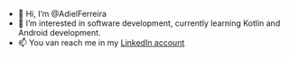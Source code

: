 - 👋 Hi, I’m @AdielFerreira
- 👀 I’m interested in software development, currently learning Kotlin and Android development.
- 📫 You van reach me in my [LinkedIn account](https://www.linkedin.com/in/adiel-ferreira-01/)
